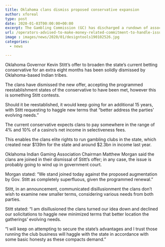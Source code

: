 ```yaml
---
title: Oklahoma clans dismiss proposed conservative expansion
author: xforeal 
type: post
date: 2020-01-03T00:00:00+00:00
excerpt: The Gambling Commission (GC) has discharged a rundown of associations wagering administrators must make a yearly money related commitment to for the anticipation of issue gambling
url: /operators-advised-to-make-money-related-commitment-to-handle-issue-gambling/
image : images/news/2020/01/designtools190102526.jpg
categories:
  - news

---
```

Oklahoma Governor Kevin Stitt’s offer to broaden the state’s current betting conservative for an extra eight months has been solidly dismissed by Oklahoma-based Indian tribes.

The clans have dismissed the new offer, accepting the programmed reestablishment states of the conservative to have been met, however this is something Stitt contests.

Should it be reestablished, it would keep going for an additional 15 years, with Stitt requesting to haggle new terms that “better address the parties’ evolving needs.”

The current conservative expects clans to pay somewhere in the range of 4% and 10% of a casino’s net income in selectiveness fees.

This enables the clans elite rights to run gambling clubs in the state, which created near $139m for the state and around $2.3bn in income last year.

Oklahoma Indian Gaming Association Chairman Matthew Morgan said the clans are joined in their dismissal of Stitt’s offer; in any case, the issue is probably going to wind up in government court.

Morgan stated: “We stand joined today against the proposed augmentation by Gov. Stitt as completely superfluous, given the programmed renewal.”

Stitt, in an announcement, communicated disillusionment the clans don’t wish to examine new smaller terms, considering various needs from both parties.

Stitt stated: “I am disillusioned the clans turned our idea down and declined our solicitations to haggle new minimized terms that better location the gatherings’ evolving needs.

“I will keep on attempting to secure the state’s advantages and I trust those running the club business will haggle with the state in accordance with some basic honesty as these compacts demand.”